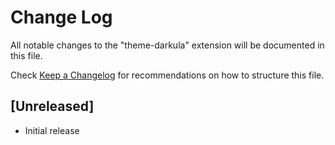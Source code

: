 # Change Log
All notable changes to the "theme-darkula" extension will be documented in this file.

Check [Keep a Changelog](http://keepachangelog.com/) for recommendations on how to structure this file.

## [Unreleased]
- Initial release
